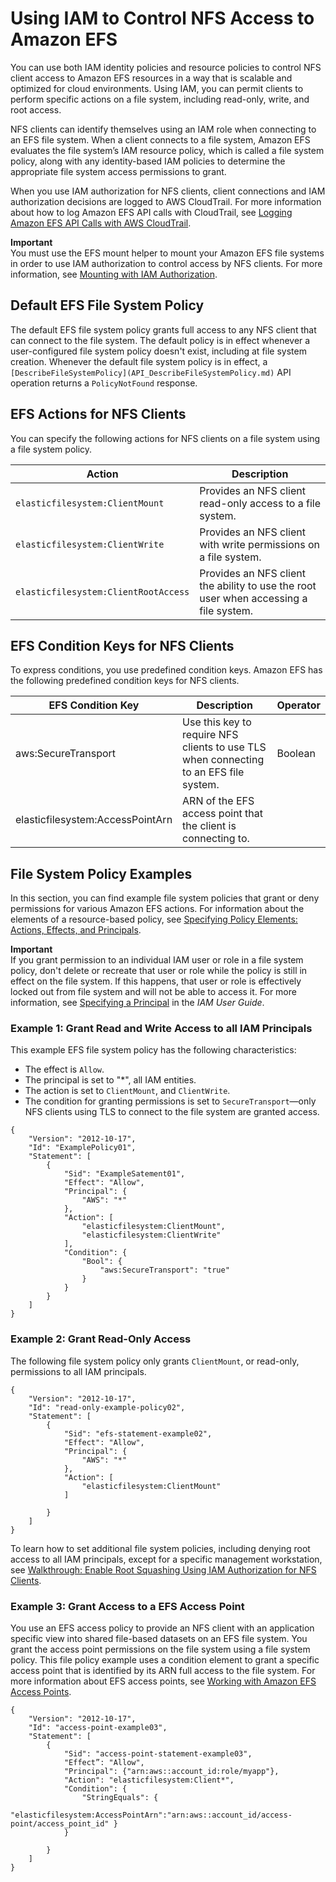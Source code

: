 # Using IAM to Control NFS Access to Amazon EFS<a name="iam-access-control-nfs-efs"></a>

 You can use both IAM identity policies and resource policies to control NFS client access to Amazon EFS resources in a way that is scalable and optimized for cloud environments\. Using IAM, you can permit clients to perform specific actions on a file system, including read\-only, write, and root access\. 

 NFS clients can identify themselves using an IAM role when connecting to an EFS file system\. When a client connects to a file system, Amazon EFS evaluates the file system’s IAM resource policy, which is called a file system policy, along with any identity\-based IAM policies to determine the appropriate file system access permissions to grant\. 

When you use IAM authorization for NFS clients, client connections and IAM authorization decisions are logged to AWS CloudTrail\. For more information about how to log Amazon EFS API calls with CloudTrail, see [Logging Amazon EFS API Calls with AWS CloudTrail](logging-using-cloudtrail.md)\. 

**Important**  
You must use the EFS mount helper to mount your Amazon EFS file systems in order to use IAM authorization to control access by NFS clients\. For more information, see [Mounting with IAM Authorization](mounting-fs.md#mounting-IAM-option)\.

## Default EFS File System Policy<a name="default-filesystempolicy"></a>

The default EFS file system policy grants full access to any NFS client that can connect to the file system\. The default policy is in effect whenever a user\-configured file system policy doesn't exist, including at file system creation\. Whenever the default file system policy is in effect, a `[DescribeFileSystemPolicy](API_DescribeFileSystemPolicy.md)` API operation returns a `PolicyNotFound` response\.

## EFS Actions for NFS Clients<a name="efs-filesystempolicy-actions"></a>

You can specify the following actions for NFS clients on a file system using a file system policy\.


| Action | Description | 
| --- | --- | 
|  `elasticfilesystem:ClientMount`  |  Provides an NFS client read\-only access to a file system\.  | 
|  `elasticfilesystem:ClientWrite`  |  Provides an NFS client with write permissions on a file system\.  | 
|  `elasticfilesystem:ClientRootAccess`  |  Provides an NFS client the ability to use the root user when accessing a file system\.  | 

## EFS Condition Keys for NFS Clients<a name="efs-condition-keys-for-nfs"></a>

To express conditions, you use predefined condition keys\. Amazon EFS has the following predefined condition keys for NFS clients\.


| EFS Condition Key | Description | Operator | 
| --- | --- | --- | 
|  aws:SecureTransport  |  Use this key to require NFS clients to use TLS when connecting to an EFS file system\.  |  Boolean  | 
| elasticfilesystem:AccessPointArn | ARN of the EFS access point that the client is connecting to\. | 

## File System Policy Examples<a name="file-sys-policy-examples"></a>

In this section, you can find example file system policies that grant or deny permissions for various Amazon EFS actions\. For information about the elements of a resource\-based policy, see [Specifying Policy Elements: Actions, Effects, and Principals](access-control-overview.md#access-control-specify-efs-actions)\.

**Important**  
 If you grant permission to an individual IAM user or role in a file system policy, don't delete or recreate that user or role while the policy is still in effect on the file system\. If this happens, that user or role is effectively locked out from file system and will not be able to access it\. For more information, see [Specifying a Principal](https://docs.aws.amazon.com/IAM/latest/UserGuide/reference_policies_elements_principal.html#Principal_specifying) in the *IAM User Guide*\. 

### Example 1: Grant Read and Write Access to all IAM Principals<a name="file-sys-policy-readonly"></a>

This example EFS file system policy has the following characteristics:
+ The effect is `Allow`\.
+ The principal is set to "\*", all IAM entities\.
+ The action is set to `ClientMount`, and `ClientWrite`\.
+ The condition for granting permissions is set to `SecureTransport`—only NFS clients using TLS to connect to the file system are granted access\.

```
{
    "Version": "2012-10-17",
    "Id": "ExamplePolicy01",
    "Statement": [
        {
            "Sid": "ExampleSatement01",
            "Effect": "Allow",
            "Principal": {
                "AWS": "*"
            },
            "Action": [
                "elasticfilesystem:ClientMount",
                "elasticfilesystem:ClientWrite"
            ],
            "Condition": {
                "Bool": {
                    "aws:SecureTransport": "true"
                }
            }
        }
    ]
}
```

### Example 2: Grant Read\-Only Access<a name="file-sys-policy-readonly"></a>

The following file system policy only grants `ClientMount`, or read\-only, permissions to all IAM principals\.

```
{
    "Version": "2012-10-17",
    "Id": "read-only-example-policy02",
    "Statement": [
        {
            "Sid": "efs-statement-example02",
            "Effect": "Allow",
            "Principal": {
                "AWS": "*"
            },
            "Action": [
                "elasticfilesystem:ClientMount"
            ]
            
        }
    ]
}
```

To learn how to set additional file system policies, including denying root access to all IAM principals, except for a specific management workstation, see [Walkthrough: Enable Root Squashing Using IAM Authorization for NFS Clients](enable-root-squashing.md)\.

### Example 3: Grant Access to a EFS Access Point<a name="file-sys-policy-accessprofile-efs"></a>

You use an EFS access policy to provide an NFS client with an application specific view into shared file\-based datasets on an EFS file system\. You grant the access point permissions on the file system using a file system policy\. This file policy example uses a condition element to grant a specific access point that is identified by its ARN full access to the file system\. For more information about EFS access points, see [Working with Amazon EFS Access Points](efs-access-points.md)\.

```
{
    "Version": "2012-10-17",
    "Id": "access-point-example03",
    "Statement": [
        {
            "Sid": "access-point-statement-example03",
            "Effect”: "Allow",
            "Principal": {"arn:aws::account_id:role/myapp"},
            "Action": "elasticfilesystem:Client*",
            "Condition": { 
                "StringEquals": {
                    "elasticfilesystem:AccessPointArn":"arn:aws::account_id/access-point/access_point_id" } 
            }
            
        }
    ]
}
```
